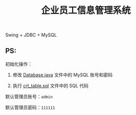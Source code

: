 <h1 align="center">
企业员工信息管理系统
</h1>

<br>

Swing + JDBC + MySQL

## PS:

初始化操作：

1. 修改 [Database.java](./src/utils/Database.java) 文件中的 MySQL 账号和密码

2. 执行 [crt_table.sql](./src/resrc/crt_table.sql) 文件中的 SQL 代码

默认管理员账号：`admin`

默认管理员密码：`111111`